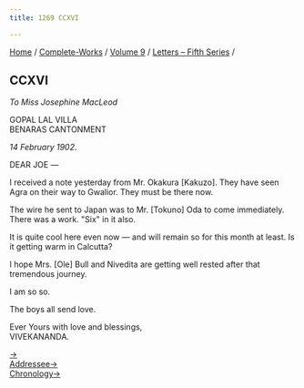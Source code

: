 ```yaml
---
title: 1269 CCXVI

---
```

[Home](../../../index.htm) / [Complete-Works](../../complete_works.htm)
/ [Volume 9](../volume_9_contents.htm) / [Letters – Fifth
Series](letters_fifth_series_contents.htm) /



## CCXVI

*To Miss Josephine MacLeod*

GOPAL LAL VILLA  
BENARAS CANTONMENT

*14 February 1902*.

DEAR JOE —

I received a note yesterday from Mr. Okakura \[Kakuzo\]. They have seen
Agra on their way to Gwalior. They must be there now.

The wire he sent to Japan was to Mr. \[Tokuno\] Oda to come immediately.
There was a work. "Six" in it also.

It is quite cool here even now — and will remain so for this month at
least. Is it getting warm in Calcutta?

I hope Mrs. \[Ole\] Bull and Nivedita are getting well rested after that
tremendous journey.

I am so so.

The boys all send love.

Ever Yours with love and blessings,  
VIVEKANANDA.

[→](217_mrs_hansbrough.htm)  
[Addressee→](221_joe.htm)  
[Chronology→](217_mrs_hansbrough.htm)